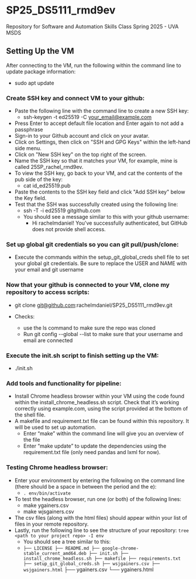 # SP25_DS5111_rmd9ev
Repository for Software and Automation Skills Class Spring 2025 - UVA MSDS

## Setting Up the VM

After connecting to the VM, run the following within the command line to update package information:
* sudo apt update

### Create SSH key and connect VM to your github:
* Paste the following line with the command line to create a new SSH key: 
    - ssh-keygen -t ed25519 -C your_email@example.com
* Press Enter to accept default file location and Enter again to not add a passphrase
* Sign-in to your Github account and click on your avatar.
* Click on Settings, then click on "SSH and GPG Keys" within the left-hand side menu.
* Click on "New SSH key" on the top right of the screen.
* Name the SSH key so that it matches your VM, for example, mine is called 25SP_rachel_rmd9ev.
* To view the SSH key, go back to your VM, and cat the contents of the pub side of the key:
    - cat id_ed25519.pub
* Paste the contents to the SSH key field and click "Add SSH key" below the Key field.
* Test that the SSH was successfully created using the following line:
    - ssh -T -i ed25519 gitgithub.com
    - You should see a message similar to this with your github username:
        - Hi rachelmdaniel! You've successfully authenticated, but GitHub does not provide shell access. 

### Set up global git credentials so you can git pull/push/clone:
* Execute the commands within the setup_git_global_creds shell file to set your global git credentials. Be sure to replace the USER and NAME with your email and git username


### Now that your github is connected to your VM, clone my repository to access scripts:
* git clone git@github.com:rachelmdaniel/SP25_DS5111_rmd9ev.git

* Checks:
    - use the ls command to make sure the repo was cloned
    - Run git config --global --list to make sure that your username and email are connected

### Execute the init.sh script to finish setting up the VM:
* ./init.sh

### Add tools and functionality for pipeline:
* Install Chrome headless browser within your VM using the code found within the install_chrome_headless.sh script. Check that it’s working correctly using example.com, using the script provided at the bottom of the shell file.
* A makefile and requirement.txt file can be found within this repository. It will be used to set up automation.
	- Enter “make” within the command line will give you an overview of the file
	- Enter “make update” to update the dependencies using the requirement.txt file (only need pandas and lxml for now).

### Testing Chrome headless browser:
* Enter your environment by entering the following on the command line (there should be a space in between the period and the e):
	- `. env/bin/activate`
* To test the headless browser, run one (or both) of the following lines:
	- make ygainers.csv 
	- make wjsgainers.csv 
* The csv files (along with the html files) should appear within your list of files in your remote repository.
* Lastly, run the following line to see the structure of your repository: `tree <path to your project repo> -I env`
	- You should see a tree similar to this:
	- `├── LICENSE
	   ├── README.md
	   ├── google-chrome-stable_current_amd64.deb
	   ├── init.sh
	   ├── install_chrome_headless.sh
	   ├── makefile
	   ├── requirements.txt
	   ├── setup_git_global_creds.sh
	   ├── wsjgainers.csv
	   ├── wsjgainers.html`
	  ├── ygainers.csv
	  └── ygainers.html	

 
